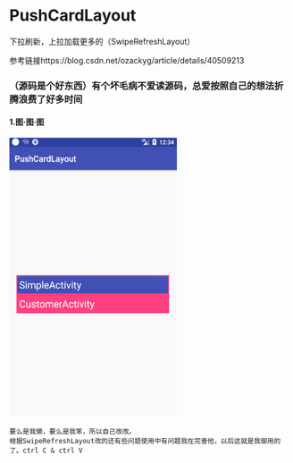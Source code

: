 # PushCardLayout
下拉刷新，上拉加载更多的（SwipeRefreshLayout）

参考链接https://blog.csdn.net/ozackyg/article/details/40509213

### （源码是个好东西）有个坏毛病不爱读源码，总爱按照自己的想法折腾浪费了好多时间


#### 1.图·图·图

![这里写图片描述](https://github.com/squirrelhuan/PushCardLayout/blob/master/app/src/main/res/drawable/demo.gif?raw=true)




```
要么是我懒，要么是我笨，所以自己改改。
根据SwipeRefreshLayout改的还有些问题使用中有问题我在完善他，以后这就是我御用的了。ctrl C & ctrl V
```



